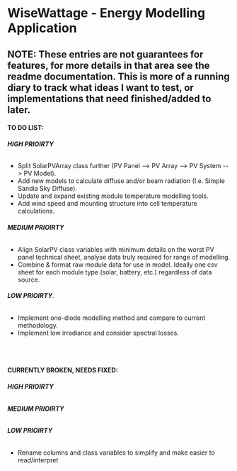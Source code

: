 # WiseWattage - Energy Modelling Application

## **NOTE:** These entries are not guarantees for features, for more details in that area see the readme documentation. This is more of a running diary to track what ideas I want to test, or implementations that need finished/added to later. 


#### **TO DO LIST:**
###### **HIGH PRIOIRTY**
- Split SolarPVArray class further (PV Panel --> PV Array --> PV System --> PV Model).
- Add new models to calculate diffuse and/or beam radiation (I.e. Simple Sandia Sky Diffuse).
- Update and expand existing module temperature modelling tools.
- Add wind speed and mounting structure into cell temperature calculations.

###### **MEDIUM PRIOIRTY**
- Align SolarPV class variables with minimum details on the worst PV panel technical sheet, analyse data truly required for range of modelling.
- Combine & format raw module data for use in model. Ideally one csv sheet for each module type (solar, battery, etc.) regardless of data source.

###### **LOW PRIOIRTY**.
- Implement one-diode modelling method and compare to current methodology.
- Implement low irradiance and consider spectral losses.


<br><br>

#### **CURRENTLY BROKEN, NEEDS FIXED:**
###### **HIGH PRIOIRTY**


###### **MEDIUM PRIOIRTY**


###### **LOW PRIOIRTY**
- Rename columns and class variables to simplify and make easier to read/interpret
